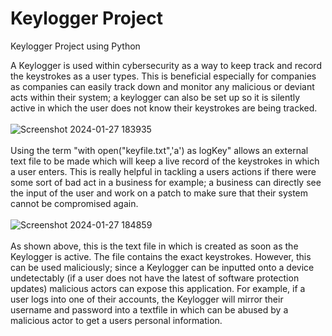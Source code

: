 # Keylogger Project
Keylogger Project using Python

A Keylogger is used within cybersecurity as a way to keep track and record the keystrokes as a user types. This is beneficial especially for companies as companies can easily track down and monitor any malicious or deviant acts within their system; a keylogger can also be set up so it is silently active in which the user does not know their keystrokes are being tracked.
<br>
<br>
![Screenshot 2024-01-27 183935](https://github.com/mholtz15/Keylogger-Project/assets/157908872/4a059bd9-0b22-4ae7-acc3-34c9515cda2c)
<br>
<br>
Using the term "with open("keyfile.txt",'a') as logKey" allows an external text file to be made which will keep a live record of the keystrokes in which a user enters. This is really helpful in tackling a users actions if there were some sort of bad act in a business for example; a business can directly see the input of the user and work on a patch to make sure that their system cannot be compromised again.
<br>
<br>
![Screenshot 2024-01-27 184859](https://github.com/mholtz15/Keylogger-Project/assets/157908872/03b62f4d-95ea-4571-9f3a-341af0e197c0)
<br>
<br>
As shown above, this is the text file in which is created as soon as the Keylogger is active. The file contains the exact keystrokes. However, this can be used maliciously; since a Keylogger can be inputted onto a device undetectably (if a user does not have the latest of software protection updates) malicious actors can expose this application. For example, if a user logs into one of their accounts, the Keylogger will mirror their username and password into a textfile in which can be abused by a malicious actor to get a users personal information.
